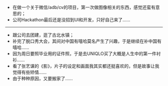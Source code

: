 - 在做一个关于微信/adb/cv的项目，第一次做图像相关的东西，感觉还蛮有意思的；
- 公司Hackathon最后还是没招到UI和开发，只好自己来了…… 

---
- 跟公司去团建，逛了古北水镇；
- 补完了脱口秀大会，其间对中国有嘻哈莫名产生了兴趣，于是继续在补中国有嘻哈……
- 因为周日要照毕业用的证件照，于是去UNIQLO买了大概是人生中的第一件衬衫……
- 看了张艺谋的《影》，片子的设定和画面我其实都还挺喜欢的，但是故事让我觉得有些矫情……
- 由于种种原因，又要搬家了……
